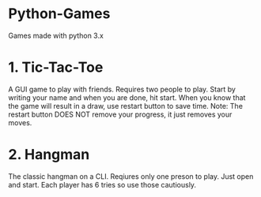 # Python-Games
Games made with python 3.x

# 1. Tic-Tac-Toe
A GUI game to play with friends. Requires two people to play. Start by writing your name and when you are done, hit start. When you know that the game will result in a draw, use restart button to save time.
Note: The restart button DOES NOT remove your progress, it just removes your moves.

# 2. Hangman
The classic hangman on a CLI. Reqiures only one preson to play. Just open and start. Each player has 6 tries so use those cautiously.
